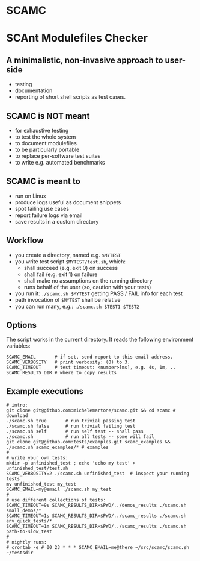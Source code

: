 SCAMC
=====
# SCAnt Modulefiles Checker

## A minimalistic, non-invasive approach to user-side
 * testing
 * documentation
 * reporting
of short shell scripts as test cases.

## SCAMC is NOT meant
 * for exhaustive testing
 * to test the whole system
 * to document modulefiles
 * to be particularly portable
 * to replace per-software test suites
 * to write e.g. automated benchmarks 

## SCAMC is meant to
 * run on Linux
 * produce logs useful as document snippets
 * spot failing use cases
 * report failure logs via email
 * save results in a custom directory

## Workflow
 * you create a directory, named e.g. `$MYTEST`
 * you write test script `$MYTEST/test.sh`, which:
   - shall succeed (e.g. exit 0) on success
   - shall fail    (e.g. exit 1) on failure
   - shall make no assumptions on the running directory
   - runs behalf of the user (so, caution with your tests)
 * you run it: `./scamc.sh $MYTEST`
   getting PASS / FAIL info for each test
 * path invocation of `$MYTEST` shall be relative
 * you can run many, e.g.: `./scamc.sh $TEST1 $TEST2`

## Options
The script works in the current directory.
It reads the following environment variables:

    SCAMC_EMAIL       # if set, send report to this email address.
    SCAMC_VERBOSITY   # print verbosity: (0) to 3.
    SCAMC_TIMEOUT     # test timeout: <number>[ms], e.g. 4s, 1m, .. 
    SCAMC_RESULTS_DIR # where to copy results

## Example executions

    # intro:
    git clone git@github.com:michelemartone/scamc.git && cd scamc # download
    ./scamc.sh true       # run trivial passing test
    ./scamc.sh false      # run trivial failing test
    ./scamc.sh self       # run self test -- shall pass
    ./scamc.sh            # run all tests -- some will fail
    git clone git@github.com:tests/examples.git scamc_examples && ./scamc.sh scamc_examples/* # examples
    #
    # write your own tests:
    mkdir -p unfinished_test ; echo 'echo my test' > unfinished_test/test.sh 
    SCAMC_VERBOSITY=2 ./scamc.sh unfinished_test  # inspect your running tests
    mv unfinished_test my_test
    SCAMC_EMAIL=my@email ./scamc.sh my_test
    # 
    # use different collections of tests:
    SCAMC_TIMEOUT=9s SCAMC_RESULTS_DIR=$PWD/../demos_results ./scamc.sh small_demos/*
    SCAMC_TIMEOUT=1s SCAMC_RESULTS_DIR=$PWD/../scamc_results ./scamc.sh env_quick_tests/*
    SCAMC_TIMEOUT=1m SCAMC_RESULTS_DIR=$PWD/../scamc_results ./scamc.sh path-to-slow_test
    #
    # nightly runs:
    # crontab -e # 00 23 * * * SCAMC_EMAIL=me@there ~/src/scamc/scamc.sh ~/testsdir
